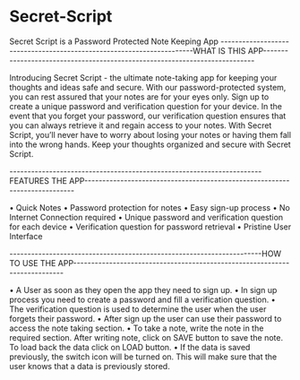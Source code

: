 # Secret-Script
Secret Script is a Password Protected Note Keeping App
----------------------------------------------------------------------WHAT IS THIS APP---------------------------------------------------------------------------

Introducing Secret Script - the ultimate note-taking app for keeping your thoughts and ideas safe and secure. 
With our password-protected system, you can rest assured that your notes are for your eyes only. 
Sign up to create a unique password and verification question for your device. 
In the event that you forget your password, our verification question ensures that you can always retrieve it and regain access to your notes. 
With Secret Script, you’ll never have to worry about losing your notes or having them fall into the wrong hands. 
Keep your thoughts organized and secure with Secret Script.

----------------------------------------------------------------------FEATURES THE APP---------------------------------------------------------------------------

• Quick Notes
• Password protection for notes
• Easy sign-up process
• No Internet Connection required
• Unique password and verification question for each device
• Verification question for password retrieval
• Pristine User Interface

----------------------------------------------------------------------HOW TO USE THE APP---------------------------------------------------------------------------

• A User as soon as they open the app they need to sign up.
• In sign up process you need to create a password and fill a verification question. 
• The verification question is used to determine the user when the user forgets their password.
• After sign up the user can use their password to access the note taking section.
• To take a note, write the note in the required section. After writing note, click on SAVE button to save the note. To load back the data click on LOAD button.
• If the data is saved previously, the switch icon will be turned on. This will make sure that the user knows that a data is previously stored.
